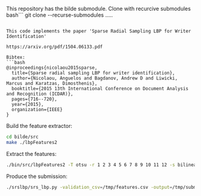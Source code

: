 This repository has the bilde submodule.
Clone with recurcive submodules 
bash```
git clone --recurse-submodules .....
```

This code implements the paper 'Sparse Radial Sampling LBP for Writer Identification'

https://arxiv.org/pdf/1504.06133.pdf

Bibtex:
```bash
@inproceedings{nicolaou2015sparse,
  title={Sparse radial sampling LBP for writer identification},
  author={Nicolaou, Anguelos and Bagdanov, Andrew D and Liwicki, Marcus and Karatzas, Dimosthenis},
  booktitle={2015 13th International Conference on Document Analysis and Recognition (ICDAR)},
  pages={716--720},
  year={2015},
  organization={IEEE}
}
```


Build the feature extractor:
```bash
cd bilde/src
make ./lbpFeatures2
```

Extract the features:
```bash
./bin/src/lbpFeatures2 -T otsu -r 1 2 3 4 5 6 7 8 9 10 11 12 -s bilinear -i ./wi_comp_19_validation/*.jpg > /tmp/features.csv
```

Produce the submission:
```bash
./srslbp/srs_lbp.py -validation_csv=/tmp/features.csv -output=/tmp/submission.csv
```
